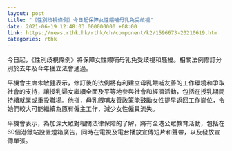 ```yaml
---
layout: post
title: "《性別歧視條例》今日起保障女性餵哺母乳免受歧視"
date: 2021-06-19 12:48:03.000000000 +08:00
link: https://news.rthk.hk/rthk/ch/component/k2/1596673-20210619.htm
categories: rthk
---
```


今日起，《性別歧視條例》將保障女性餵哺母乳免受歧視和騷擾。相關法例修訂分別於去年及今年獲立法會通過。

平機會主席朱敏健表示，修訂後的法例將有利建立母乳餵哺友善的工作環境和爭取社會的支持，讓授乳婦女繼續全面及平等地參與社會和經濟活動，包括在授乳期間持續就業或重投職場。他指，母乳餵哺友善政策能鼓勵女性提早返回工作崗位，令她們較大可能繼續為原有僱主工作，減少女性僱員流失。

平機會表示，為加深大眾對相關法律保障的了解，將有全港公眾教育活動，包括在60個港鐵站設置燈箱廣告，同時在電視及電台播放宣傳短片和聲帶，以及發放宣傳單張。
